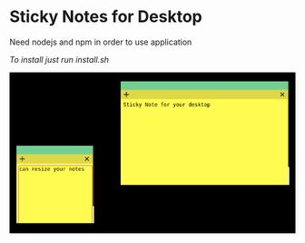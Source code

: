 # Sticky Notes for Desktop

Need nodejs and npm in order to use application 

*To install just run install.sh*

![Picture of Application](https://github.com/arunwaran/stickyNotes/blob/master/pic/pic1.png?raw=true)